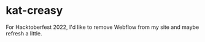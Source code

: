 # kat-creasy
For Hacktoberfest 2022, I'd like to remove Webflow from my site and maybe refresh a little.
